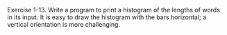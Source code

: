 Exercise 1-13. Write a program to print a histogram of the lengths of words in its input. It is
easy to draw the histogram with the bars horizontal; a vertical orientation is more challenging. 
